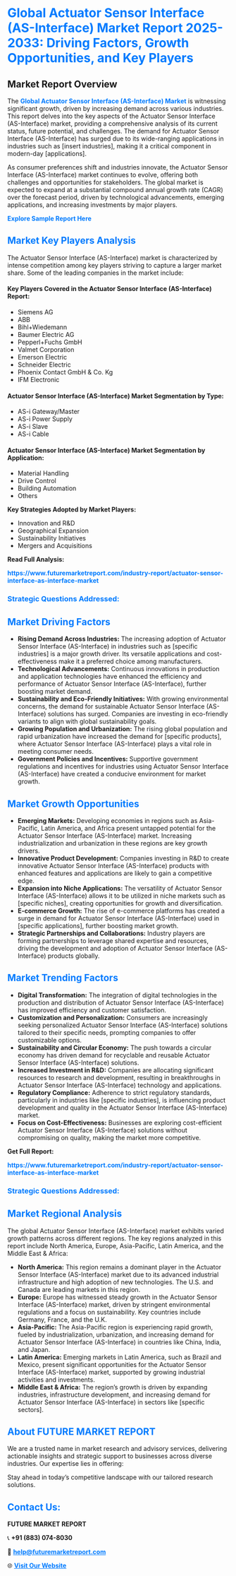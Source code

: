 <h1 style="color: #007BFF;">Global Actuator Sensor Interface (AS-Interface) Market Report 2025-2033: Driving Factors, Growth Opportunities, and Key Players</h1>

<section id="overview">
<h2>Market Report Overview</h2>
<p>The <a href="https://www.futuremarketreport.com/industry-report/actuator-sensor-interface-as-interface-market" style="color: #007BFF; text-decoration: none;"><strong>Global Actuator Sensor Interface (AS-Interface) Market</strong></a> is witnessing significant growth, driven by increasing demand across various industries. This report delves into the key aspects of the Actuator Sensor Interface (AS-Interface) market, providing a comprehensive analysis of its current status, future potential, and challenges. The demand for Actuator Sensor Interface (AS-Interface) has surged due to its wide-ranging applications in industries such as [insert industries], making it a critical component in modern-day [applications].</p>
<p>As consumer preferences shift and industries innovate, the Actuator Sensor Interface (AS-Interface) market continues to evolve, offering both challenges and opportunities for stakeholders. The global market is expected to expand at a substantial compound annual growth rate (CAGR) over the forecast period, driven by technological advancements, emerging applications, and increasing investments by major players.</p>
</section>

<section id="overview">
<p><a href="https://www.futuremarketreport.com/request-sample/reportId=107973" style="color: #007BFF; text-decoration: none;"><strong>Explore Sample Report Here</strong></a></p>
</section>

<section id="key-players">
<h2 style="color: #007BFF;">Market Key Players Analysis</h2>
<p>The Actuator Sensor Interface (AS-Interface) market is characterized by intense competition among key players striving to capture a larger market share. Some of the leading companies in the market include:</p>
<h4>Key Players Covered in the Actuator Sensor Interface (AS-Interface) Report:</h4>
<ul><li>Siemens AG</li><li>ABB</li><li>Bihl+Wiedemann</li><li>Baumer Electric AG</li><li>Pepperl+Fuchs GmbH</li><li>Valmet Corporation</li><li>Emerson Electric</li><li>Schneider Electric</li><li>Phoenix Contact GmbH &amp; Co. Kg</li><li>IFM Electronic</li></ul>
<h4>Actuator Sensor Interface (AS-Interface) Market Segmentation by Type:</h4>
<ul><li>AS-i Gateway/Master</li><li>AS-i Power Supply</li><li>AS-i Slave</li><li>AS-i Cable</li></ul>

<h4>Actuator Sensor Interface (AS-Interface) Market Segmentation by Application:</h4>
<ul><li>Material Handling</li><li>Drive Control</li><li>Building Automation</li><li>Others</li></ul>
<p><strong>Key Strategies Adopted by Market Players:</strong></p>
<ul>
<li>Innovation and R&D</li>
<li>Geographical Expansion</li>
<li>Sustainability Initiatives</li>
<li>Mergers and Acquisitions</li>
</ul>
</section>

<section>
<p><strong>Read Full Analysis: </strong></p><a href="https://www.futuremarketreport.com/industry-report/actuator-sensor-interface-as-interface-market" style="color: #007BFF; text-decoration: none;"><strong>https://www.futuremarketreport.com/industry-report/actuator-sensor-interface-as-interface-market</strong></a>
<h3 style="color: #007BFF;">Strategic Questions Addressed:</h3>
</section>

<section id="driving-factors">
<h2 style="color: #007BFF;">Market Driving Factors</h2>
<ul>
<li><strong>Rising Demand Across Industries:</strong> The increasing adoption of Actuator Sensor Interface (AS-Interface) in industries such as [specific industries] is a major growth driver. Its versatile applications and cost-effectiveness make it a preferred choice among manufacturers.</li>
<li><strong>Technological Advancements:</strong> Continuous innovations in production and application technologies have enhanced the efficiency and performance of Actuator Sensor Interface (AS-Interface), further boosting market demand.</li>
<li><strong>Sustainability and Eco-Friendly Initiatives:</strong> With growing environmental concerns, the demand for sustainable Actuator Sensor Interface (AS-Interface) solutions has surged. Companies are investing in eco-friendly variants to align with global sustainability goals.</li>
<li><strong>Growing Population and Urbanization:</strong> The rising global population and rapid urbanization have increased the demand for [specific products], where Actuator Sensor Interface (AS-Interface) plays a vital role in meeting consumer needs.</li>
<li><strong>Government Policies and Incentives:</strong> Supportive government regulations and incentives for industries using Actuator Sensor Interface (AS-Interface) have created a conducive environment for market growth.</li>
</ul>
</section>

<section id="growth-opportunities">
<h2 style="color: #007BFF;">Market Growth Opportunities</h2>
<ul>
<li><strong>Emerging Markets:</strong> Developing economies in regions such as Asia-Pacific, Latin America, and Africa present untapped potential for the Actuator Sensor Interface (AS-Interface) market. Increasing industrialization and urbanization in these regions are key growth drivers.</li>
<li><strong>Innovative Product Development:</strong> Companies investing in R&D to create innovative Actuator Sensor Interface (AS-Interface) products with enhanced features and applications are likely to gain a competitive edge.</li>
<li><strong>Expansion into Niche Applications:</strong> The versatility of Actuator Sensor Interface (AS-Interface) allows it to be utilized in niche markets such as [specific niches], creating opportunities for growth and diversification.</li>
<li><strong>E-commerce Growth:</strong> The rise of e-commerce platforms has created a surge in demand for Actuator Sensor Interface (AS-Interface) used in [specific applications], further boosting market growth.</li>
<li><strong>Strategic Partnerships and Collaborations:</strong> Industry players are forming partnerships to leverage shared expertise and resources, driving the development and adoption of Actuator Sensor Interface (AS-Interface) products globally.</li>
</ul>
</section>

<section id="trending-factors">
<h2 style="color: #007BFF;">Market Trending Factors</h2>
<ul>
<li><strong>Digital Transformation:</strong> The integration of digital technologies in the production and distribution of Actuator Sensor Interface (AS-Interface) has improved efficiency and customer satisfaction.</li>
<li><strong>Customization and Personalization:</strong> Consumers are increasingly seeking personalized Actuator Sensor Interface (AS-Interface) solutions tailored to their specific needs, prompting companies to offer customizable options.</li>
<li><strong>Sustainability and Circular Economy:</strong> The push towards a circular economy has driven demand for recyclable and reusable Actuator Sensor Interface (AS-Interface) solutions.</li>
<li><strong>Increased Investment in R&D:</strong> Companies are allocating significant resources to research and development, resulting in breakthroughs in Actuator Sensor Interface (AS-Interface) technology and applications.</li>
<li><strong>Regulatory Compliance:</strong> Adherence to strict regulatory standards, particularly in industries like [specific industries], is influencing product development and quality in the Actuator Sensor Interface (AS-Interface) market.</li>
<li><strong>Focus on Cost-Effectiveness:</strong> Businesses are exploring cost-efficient Actuator Sensor Interface (AS-Interface) solutions without compromising on quality, making the market more competitive.</li>
</ul>
</section>

<section>
<p><strong>Get Full Report: </strong></p><a href="https://www.futuremarketreport.com/industry-report/actuator-sensor-interface-as-interface-market" style="color: #007BFF; text-decoration: none;"><strong>https://www.futuremarketreport.com/industry-report/actuator-sensor-interface-as-interface-market</strong></a>
<h3 style="color: #007BFF;">Strategic Questions Addressed:</h3>
</section>


<section id="regional-analysis">
<h2 style="color: #007BFF;">Market Regional Analysis</h2>
<p>The global Actuator Sensor Interface (AS-Interface) market exhibits varied growth patterns across different regions. The key regions analyzed in this report include North America, Europe, Asia-Pacific, Latin America, and the Middle East & Africa:</p>
<ul>
<li><strong>North America:</strong> This region remains a dominant player in the Actuator Sensor Interface (AS-Interface) market due to its advanced industrial infrastructure and high adoption of new technologies. The U.S. and Canada are leading markets in this region.</li>
<li><strong>Europe:</strong> Europe has witnessed steady growth in the Actuator Sensor Interface (AS-Interface) market, driven by stringent environmental regulations and a focus on sustainability. Key countries include Germany, France, and the U.K.</li>
<li><strong>Asia-Pacific:</strong> The Asia-Pacific region is experiencing rapid growth, fueled by industrialization, urbanization, and increasing demand for Actuator Sensor Interface (AS-Interface) in countries like China, India, and Japan.</li>
<li><strong>Latin America:</strong> Emerging markets in Latin America, such as Brazil and Mexico, present significant opportunities for the Actuator Sensor Interface (AS-Interface) market, supported by growing industrial activities and investments.</li>
<li><strong>Middle East & Africa:</strong> The region’s growth is driven by expanding industries, infrastructure development, and increasing demand for Actuator Sensor Interface (AS-Interface) in sectors like [specific sectors].</li>
</ul>
</section>

<footer>
<h2 style="color: #007BFF;">About FUTURE MARKET REPORT</h2>
<p>We are a trusted name in market research and advisory services, delivering actionable insights and strategic support to businesses across diverse industries. Our expertise lies in offering:</p>

<p>Stay ahead in today’s competitive landscape with our tailored research solutions.</p>

<h2 style="color: #007BFF;">Contact Us:</h2>
<p><strong>FUTURE MARKET REPORT</strong></p>
<p>📞 <strong>+91 (883) 074-8030</strong></p>
<p>📧 <strong><a href="mailto:help@futuremarketreport.com" style="color: #007BFF;">help@futuremarketreport.com</a></strong></p>
<p>🌐 <strong><a href="https://www.futuremarketreport.com/" style="color: #007BFF;">Visit Our Website</a></strong></p>
</footer>